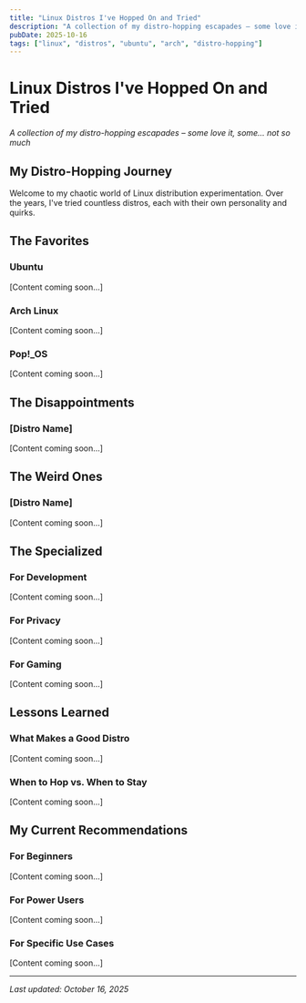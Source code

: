 ```yaml
---
title: "Linux Distros I've Hopped On and Tried"
description: "A collection of my distro-hopping escapades – some love it, some… not so much"
pubDate: 2025-10-16
tags: ["linux", "distros", "ubuntu", "arch", "distro-hopping"]
---
```


# Linux Distros I've Hopped On and Tried

_A collection of my distro-hopping escapades – some love it, some… not so much_

## My Distro-Hopping Journey

Welcome to my chaotic world of Linux distribution experimentation. Over the years, I've tried countless distros, each with their own personality and quirks.

## The Favorites

### Ubuntu
[Content coming soon...]

### Arch Linux
[Content coming soon...]

### Pop!_OS
[Content coming soon...]

## The Disappointments

### [Distro Name]
[Content coming soon...]

## The Weird Ones

### [Distro Name]
[Content coming soon...]

## The Specialized

### For Development
[Content coming soon...]

### For Privacy
[Content coming soon...]

### For Gaming
[Content coming soon...]

## Lessons Learned

### What Makes a Good Distro
[Content coming soon...]

### When to Hop vs. When to Stay
[Content coming soon...]

## My Current Recommendations

### For Beginners
[Content coming soon...]

### For Power Users
[Content coming soon...]

### For Specific Use Cases
[Content coming soon...]

---

_Last updated: October 16, 2025_